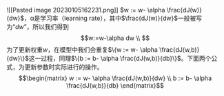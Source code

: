 ![[Pasted image 20230105162231.png]]
$w := w- \alpha \frac{dJ(w)}{dw}$，α是学习率（learning rate），其中$\frac{dJ(w)}{dw}$一般被写为“$dw$”，所以我们得到$$w:=w-\alpha dw \\ $$
为了更新权重$w$，在模型中我们会重复$\{w := w- \alpha \frac{dJ(w,b)}{dw}\}$这一过程，同理$\{b := b- \alpha \frac{dJ(w,b)}{db}\}$。下面两个公式，为更新参数时实际进行的操作。
$$\begin{matrix} 
	w := w- \alpha \frac{dJ(w,b)}{dw} \\ 
	b := b- \alpha \frac{dJ(w,b)}{db}
\end{matrix}$$